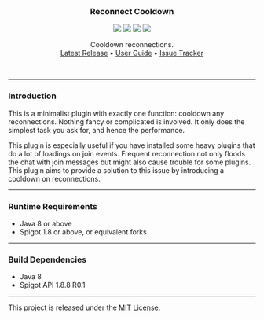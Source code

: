 <br>
<h3 align="center">Reconnect Cooldown</h3>
<p align="center">
    <img src="https://img.shields.io/badge/Version-1.0.0-green"> <img src="https://img.shields.io/badge/Spigot-1.8+-lightgrey"> <img src="https://img.shields.io/badge/License-MIT-blue"> <img src="https://img.shields.io/badge/Language-Java-yellow">
</p>

<p align="center">
    Cooldown reconnections.<br>
    <a href="https://github.com/denniemok/Reconnect-Cooldown/releases">Latest Release</a> •
    <a href="https://github.com/denniemok/Reconnect-Cooldown/wiki">User Guide</a> •
    <a href="https://github.com/denniemok/Reconnect-Cooldown/issues">Issue Tracker</a>
</p>
<br>

<hr>

### Introduction
This is a minimalist plugin with exactly one function: cooldown any reconnections. Nothing fancy or complicated is involved. It only does the simplest task you ask for, and hence the performance. <p>

This plugin is especially useful if you have installed some heavy plugins that do a lot of loadings on join events. Frequent reconnection not only floods the chat with join messages but might also cause trouble for some plugins. This plugin aims to provide a solution to this issue by introducing a cooldown on reconnections. <br>

<hr>

### Runtime Requirements
- Java 8 or above
- Spigot 1.8 or above, or equivalent forks <br>

<hr>

### Build Dependencies
- Java 8
- Spigot API 1.8.8 R0.1 <br>

<hr>

This project is released under the [MIT License](https://opensource.org/license/mit/).
